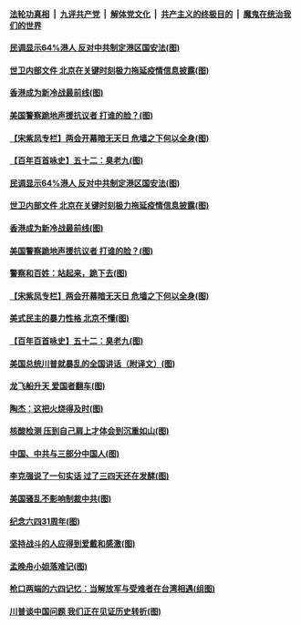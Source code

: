 

####  [法轮功真相](../../../../basic/blob/master/README.md?t=06031301) &nbsp;|&nbsp; [九评共产党](../../../../9ping.md/blob/master/README.md?t=06031301) &nbsp;|&nbsp; [解体党文化](../../../../jtdwh.md/blob/master/README.md?t=06031301)  &nbsp;|&nbsp; [共产主义的终极目的](../../../../gczydzjmd.md/blob/master/README.md?t=06031301) &nbsp;|&nbsp; [魔鬼在统治我们的世界](../../../../mgztzwmdsj.md/blob/master/README.md?t=06031301) 

#### [民调显示64%港人 反对中共制定港区国安法(图)](../pages/p4/935332.md?t=06031301) 

#### [世卫内部文件 北京在关键时刻极力拖延疫情信息披露(图)](../pages/p4/935310.md?t=06031301) 

#### [香港成为新冷战最前线(图)](../pages/p4/935312.md?t=06031301) 

#### [美国警察跪地声援抗议者 打谁的脸？(图)](../pages/p4/935307.md?t=06031301) 

#### [【宋紫凤专栏】两会开幕暗无天日 危墙之下何以全身(图)](../pages/p4/935298.md?t=06031301) 

#### [【百年百首咏史】五十二：臭老九(图)](../pages/p4/935305.md?t=06031301) 

#### [民调显示64%港人 反对中共制定港区国安法(图)](../pages/p4/935332.md?t=06031301) 

#### [世卫内部文件 北京在关键时刻极力拖延疫情信息披露(图)](../pages/p4/935310.md?t=06031301) 

#### [香港成为新冷战最前线(图)](../pages/p4/935312.md?t=06031301) 

#### [美国警察跪地声援抗议者 打谁的脸？(图)](../pages/p4/935307.md?t=06031301) 

#### [警察和百姓：站起来，跪下去(图)](../pages/p4/935316.md?t=06031301) 

#### [【宋紫凤专栏】两会开幕暗无天日 危墙之下何以全身(图)](../pages/p4/935298.md?t=06031301) 

#### [美式民主的暴力性格 北京不懂(图)](../pages/p4/935308.md?t=06031301) 

#### [【百年百首咏史】五十二：臭老九(图)](../pages/p4/935305.md?t=06031301) 

#### [美国总统川普就暴乱的全国讲话（附译文）(图)](../pages/p4/935304.md?t=06031301) 

#### [龙飞船升天 爱国者翻车(图)](../pages/p4/935240.md?t=06031301) 

#### [陶杰：这把火烧得及时(图)](../pages/p4/935239.md?t=06031301) 

#### [核酸检测 压到自己肩上才体会到沉重如山(图)](../pages/p4/935238.md?t=06031301) 

#### [中国、中共与三部分中国人(图)](../pages/p4/935234.md?t=06031301) 

#### [李克强说了一句实话 过了三四天还在发酵(图)](../pages/p4/935233.md?t=06031301) 

#### [美国骚乱不影响制裁中共(图)](../pages/p4/935227.md?t=06031301) 

#### [纪念六四31周年(图)](../pages/p4/935104.md?t=06031301) 

#### [坚持战斗的人应得到爱戴和感激(图)](../pages/p4/935102.md?t=06031301) 

#### [孟晚舟小姐落难记(图)](../pages/p4/935095.md?t=06031301) 

#### [枪口两端的六四记忆：当解放军与受难者在台湾相遇(组图)](../pages/p4/935091.md?t=06031301) 

#### [川普谈中国问题 我们正在见证历史转折(图)](../pages/p4/935089.md?t=06031301) 

